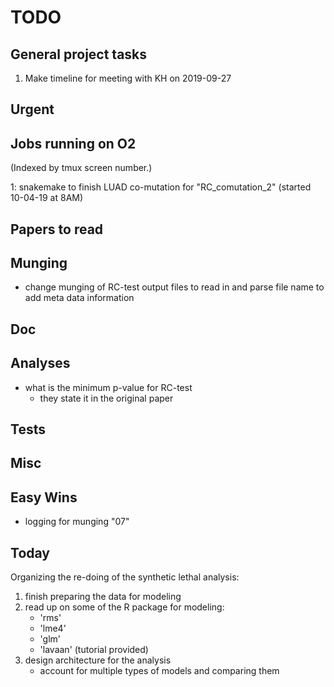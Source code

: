 # TODO

## General project tasks

1. Make timeline for meeting with KH on 2019-09-27

## Urgent

## Jobs running on O2

(Indexed by tmux screen number.)

1: snakemake to finish LUAD co-mutation for "RC_comutation_2" (started 10-04-19 at 8AM)



## Papers to read



## Munging

* change munging of RC-test output files to read in and parse file name to add meta data information



## Doc



## Analyses

* what is the minimum p-value for RC-test
    * they state it in the original paper

## Tests



## Misc



## Easy Wins

- logging for munging "07"



## Today

Organizing the re-doing of the synthetic lethal analysis:

1. finish preparing the data for modeling
2. read up on some of the R package for modeling:
    - 'rms'
    - 'lme4'
    - 'glm'
    - 'lavaan' (tutorial provided)
3. design architecture for the analysis
    - account for multiple types of models and comparing them

